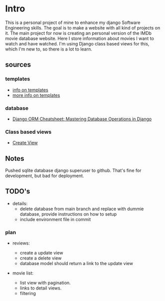 # Intro

This is a personal project of mine to enhance my django Software Engineering skills.
The goal is to make a website with all kind of projects on it.
The main project for now is creating an personal version of the IMDb movie database website. Here I store information about movies I want to watch and have watched. I'm using Django class based views for this, which I'm new to, so there is a lot to learn. 

## sources

### templates

- [info on templates](https://dev.to/scofieldidehen/mastering-django-templates-a-guide-to-advanced-features-and-best-practices-25pe)
- [more info on templates](https://www.pythontutorial.net/django-tutorial/django-templates/)

### database

- [Django ORM Cheatsheet: Mastering Database Operations in Django](https://djangocentral.com/django-orm-cheatsheet/)

### Class based views

- [Create View](https://www.pythontutorial.net/django-tutorial/django-createview/)

## Notes

Pushed sqlite database django superuser to github.
That's fine for development, but bad for deployment.

## TODO's

- details:
    - delete database from main branch and replace with dummie database, provide instructions on how to setup
    - include environment file in commit

### plan

- reviews:
    - create a update view
    - create a delete view
    - database model should return a link to the update view

- movie list:
    - list view with pagination.
    - links to detail views.
    - filtering



